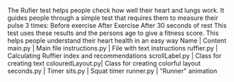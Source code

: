 The Rufier test helps people check how well their heart and lungs work. It guides people through a simple test that requires them to measure their pulse 3 times:
Before exercise 
After Exercise 
After 30 seconds of rest
This test uses these results and the persons age to give a fitness score. This helps people understand their heart health in an easy way
Name             | Content
main.py          | Main file
instructions.py  | File with text instructions
ruffier.py       | Calculating Ruffier index and recommendations
scrollLabel.py   | Class for creating text
colouredLayout.py| Class for creating colorful layout 
seconds.py       | Timer
sits.py          | Squat timer
runner.py        | "Runner" animation 
